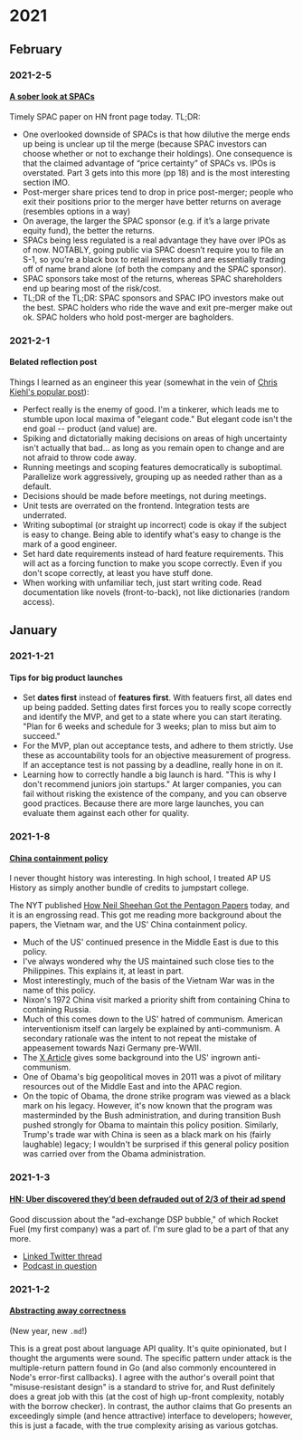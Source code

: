 # 2021

## February

### 2021-2-5

#### [A sober look at SPACs](https://papers.ssrn.com/sol3/papers.cfm?abstract_id=3720919)

Timely SPAC paper on HN front page today. TL;DR:

* One overlooked downside of SPACs is that how dilutive the merge ends up being is unclear up til the merge (because SPAC investors can choose whether or not to exchange their holdings). One consequence is that the claimed advantage of “price certainty” of SPACs vs. IPOs is overstated. Part 3 gets into this more (pp 18) and is the most interesting section IMO.
* Post-merger share prices tend to drop in price post-merger; people who exit their positions prior to the merger have better returns on average (resembles options in a way)
* On average, the larger the SPAC sponsor (e.g. if it’s a large private equity fund), the better the returns.
* SPACs being less regulated is a real advantage they have over IPOs as of now. NOTABLY, going public via SPAC doesn’t require you to file an S-1, so you’re a black box to retail investors and are essentially trading off of name brand alone (of both the company and the SPAC sponsor).
* SPAC sponsors take most of the returns, whereas SPAC shareholders end up bearing most of the risk/cost.
* TL;DR of the TL;DR: SPAC sponsors and SPAC IPO investors make out the best. SPAC holders who ride the wave and exit pre-merger make out ok. SPAC holders who hold post-merger are bagholders.

### 2021-2-1

#### Belated reflection post

Things I learned as an engineer this year (somewhat in the vein of [Chris Kiehl's popular post](https://chriskiehl.com/article/thoughts-after-6-years)):

- Perfect really is the enemy of good. I'm a tinkerer, which leads me to stumble upon local maxima of "elegant code." But elegant code isn't the end goal -- product (and value) are.
- Spiking and dictatorially making decisions on areas of high uncertainty isn't actually that bad... as long as you remain open to change and are not afraid to throw code away.
- Running meetings and scoping features democratically is suboptimal. Parallelize work aggressively, grouping up as needed rather than as a default.
- Decisions should be made before meetings, not during meetings.
- Unit tests are overrated on the frontend. Integration tests are underrated.
- Writing suboptimal (or straight up incorrect) code is okay if the subject is easy to change. Being able to identify what's easy to change is the mark of a good engineer.
- Set hard date requirements instead of hard feature requirements. This will act as a forcing function to make you scope correctly. Even if you don't scope correctly, at least you have stuff done.
- When working with unfamiliar tech, just start writing code. Read documentation like novels (front-to-back), not like dictionaries (random access).

## January

### 2021-1-21

#### Tips for big product launches

- Set **dates first** instead of **features first**. With featuers first, all dates end up being padded. Setting dates first forces you to really scope correctly and identify the MVP, and get to a state where you can start iterating. "Plan for 6 weeks and schedule for 3 weeks; plan to miss but aim to succeed."
- For the MVP, plan out acceptance tests, and adhere to them strictly. Use these as accountability tools for an objective measurement of progress. If an acceptance test is not passing by a deadline, really hone in on it.
- Learning how to correctly handle a big launch is hard. "This is why I don't recommend juniors join startups." At larger companies, you can fail without risking the existence of the company, and you can observe good practices. Because there are more large launches, you can evaluate them against each other for quality.

### 2021-1-8

#### [China containment policy](https://en.wikipedia.org/wiki/China_containment_policy)

I never thought history was interesting. In high school, I treated AP US History as simply another bundle of credits to jumpstart college.

The NYT published [How Neil Sheehan Got the Pentagon Papers](https://www.nytimes.com/2021/01/07/us/pentagon-papers-neil-sheehan.html) today, and it is an engrossing read. This got me reading more background about the papers, the Vietnam war, and the US' China containment policy.

* Much of the US' continued presence in the Middle East is due to this policy.
* I've always wondered why the US maintained such close ties to the Philippines. This explains it, at least in part.
* Most interestingly, much of the basis of the Vietnam War was in the name of this policy.
* Nixon's 1972 China visit marked a priority shift from containing China to containing Russia.
* Much of this comes down to the US' hatred of communism. American interventionism itself can largely be explained by anti-communism. A secondary rationale was the intent to not repeat the mistake of appeasement towards Nazi Germany pre-WWII.
* The [X Article](https://en.wikipedia.org/wiki/X_Article) gives some background into the US' ingrown anti-communism.
* One of Obama's big geopolitical moves in 2011 was a pivot of military resources out of the Middle East and into the APAC region.
* On the topic of Obama, the drone strike program was viewed as a black mark on his legacy. However, it's now known that the program was masterminded by the Bush administration, and during transition Bush pushed strongly for Obama to maintain this policy position. Similarly, Trump's trade war with China is seen as a black mark on his (fairly laughable) legacy; I wouldn't be surprised if this general policy position was carried over from the Obama administration.

### 2021-1-3

#### [HN: Uber discovered they’d been defrauded out of 2/3 of their ad spend](https://news.ycombinator.com/item?id=25623858)

Good discussion about the "ad-exchange DSP bubble," of which Rocket Fuel (my first company) was a part of. I'm sure glad to be a part of that any more.

* [Linked Twitter thread](https://twitter.com/nandoodles/status/1345774768746852353)
* [Podcast in question](https://www.alistdaily.com/lifestyle/kevin-frisch-uber-ad-fraud/)

### 2021-1-2

#### [Abstracting away correctness](https://fasterthanli.me/articles/abstracting-away-correctness)

(New year, new `.md`!)

This is a great post about language API quality. It's quite opinionated, but I thought the arguments were sound. The specific pattern under attack is the multiple-return pattern found in Go (and also commonly encountered in Node's error-first callbacks). I agree with the author's overall point that "misuse-resistant design" is a standard to strive for, and Rust definitely does a great job with this (at the cost of high up-front complexity, notably with the borrow checker). In contrast, the author claims that Go presents an exceedingly simple (and hence attractive) interface to developers; however, this is just a facade, with the true complexity arising as various gotchas.
